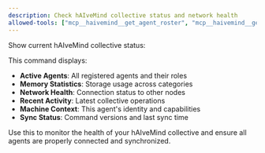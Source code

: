 ```yaml
---
description: Check hAIveMind collective status and network health
allowed-tools: ["mcp__haivemind__get_agent_roster", "mcp__haivemind__get_memory_stats", "mcp__haivemind__get_machine_context"]
---
```


Show current hAIveMind collective status:

This command displays:
- **Active Agents**: All registered agents and their roles
- **Memory Statistics**: Storage usage across categories
- **Network Health**: Connection status to other nodes
- **Recent Activity**: Latest collective operations
- **Machine Context**: This agent's identity and capabilities
- **Sync Status**: Command versions and last sync time

Use this to monitor the health of your hAIveMind collective and ensure all agents are properly connected and synchronized.